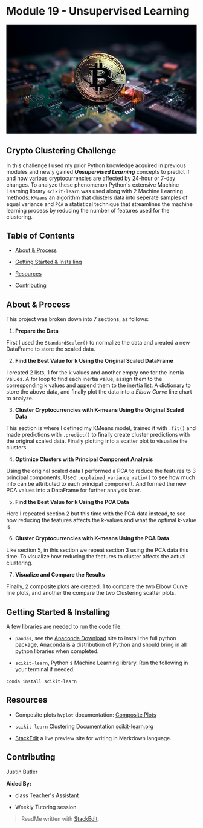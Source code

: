 
  

# Module 19 - Unsupervised Learning

  

![Bitcoin](small-bitcoin.jpg)

  

## Crypto Clustering Challenge

In this challenge I used my prior Python knowledge acquired in previous modules and newly gained ***Unsupervised Learning*** concepts to predict if and how various cryptocurrencies are affected by 24-hour or 7-day changes. To analyze these phenomenon Python's extensive Machine Learning library `scikit-learn` was used along with 2 Machine Learning methods: `KMeans` an algorithm that clusters data into seperate samples of equal variance and `PCA` a statistical technique that streamlines the machine learning process by reducing the number of features used for the clustering.

  

## Table of Contents

  

  

- [About & Process](#about--process)

  

- [Getting Started & Installing](#getting-started--installing)

  

- [Resources](#resources)

  

- [Contributing](#contributing)

  

## About & Process

This project was broken down into 7 sections, as follows: <br>

1.  **Prepare the Data**

First I used the `StandardScaler()` to normalize the data and created a new DataFrame to store the scaled data.

2.  **Find the Best Value for k Using the Original Scaled DataFrame**

I created 2 lists, 1 for the k values and another empty one for the inertia values. A for loop to find each inertia value, assign them to the corresponding k values and append them to the inertia list. A dictionary to store the above data, and finally plot the data into a *Elbow Curve* line chart to analyze.

3.  **Cluster Cryptocurrencies with K-means Using the Original Scaled Data**

This section is where I defined my KMeans model, trained it with `.fit()` and made predictions with `.predict()` to finally create cluster predictions with the original scaled data. Finally plotting into a scatter plot to visualize the clusters.

4.  **Optimize Clusters with Principal Component Analysis**

Using the original scaled data I performed a PCA to reduce the features to 3 principal components. Used `.explained_variance_ratio()` to see how much info can be attributed to each principal component. And formed the new PCA values into a DataFrame for further analysis later.

5.  **Find the Best Value for k Using the PCA Data**

Here I repeated section 2 but this time with the PCA data instead, to see how reducing the features affects the k-values and what the optimal k-value is.

6.  **Cluster Cryptocurrencies with K-means Using the PCA Data**

Like section 5, in this section we repeat section 3 using the PCA data this time. To visualize how reducing the features to cluster affects the actual clustering.

7.  **Visualize and Compare the Results**

Finally, 2 composite plots are created. 1 to compare the two Elbow Curve line plots, and another the compare the two Clustering scatter plots.

  

## Getting Started & Installing

  

A few libraries are needed to run the code file:

  

*  `pandas`, see the [Anaconda Download](https://www.anaconda.com/distribution/#windows) site to install the full python package, Anaconda is a distribution of Python and should bring in all python libraries when completed.

  

*  `scikit-learn`, Python's Machine Learning library. Run the following in your terminal if needed:

`conda install scikit-learn `

  
  

## Resources

  

* Composite plots `hvplot` documentation: [Composite Plots](https://holoviz.org/tutorial/Composing_Plots.html)

*  `scikit-learn` Clustering Documentation [scikit-learn.org](https://scikit-learn.org/stable/modules/clustering.html)

* [StackEdit](https://stackedit.io/) a live preview site for writing in Markdown language.

  
  

## Contributing

  

  

Justin Butler

  

  

**Aided By:**  <br>

  

* class Teacher's Assistant

  

* Weekly Tutoring session

  

> ReadMe written with [StackEdit](https://stackedit.io/).